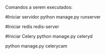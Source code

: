 Comandos a serem executados:

#Iniciar servidor
python manage.py runserver

#Iniciar redis
redis-server

#Iniciar Celery
python manage.py celeryd

python manage.py celerycam